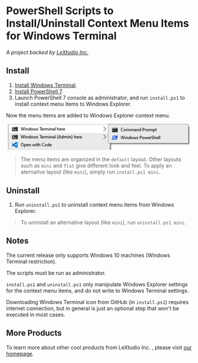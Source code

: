 # PowerShell Scripts to Install/Uninstall Context Menu Items for Windows Terminal

*A project backed by [LeXtudio Inc.](https://www.lextudio.com)*

## Install

1. [Install Windows Terminal](https://github.com/microsoft/terminal).
1. [Install PowerShell 7](https://docs.microsoft.com/en-us/powershell/scripting/install/installing-powershell-core-on-windows?view=powershell-7).
1. Launch PowerShell 7 console as administrator, and run `install.ps1` to install context menu items to Windows Explorer.

Now the menu items are added to Windows Explorer context menu.

![Menu items](menu.png)

> The menu items are organized in the `default` layout. Other layouts such as `mini` and `flat` give different look and feel. To apply an aternative layout (like `mini`), simply run `install.ps1 mini`.

## Uninstall
1. Run `uninstall.ps1` to uninstall context menu items from Windows Explorer.

> To uninstall an alternative layout (like `mini`), run `uninstall.ps1 mini`.

## Notes
The current release only supports Windows 10 machines (Windows Terminal restriction).

The scripts must be run as administrator.

`install.ps1` and `uninstall.ps1` only manipulate Windows Explorer settings for the context menu items, and do not write to Windows Terminal settings.

Downloading Windows Terminal icon from GitHub (in `install.ps1`) requires internet connection, but in general is just an optional step that won't be executed in most cases.

## More Products
To learn more about other cool products from LeXtudio Inc. , please visit [our homepage](https://www.lextudio.com/#projects).
